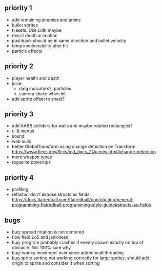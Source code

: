 ## priority 1
- add remaining enemies and anims
- bullet sprites
- tilesets. Use Ldtk maybe
- revisit death animation
- pushback should be in same direction and bullet velocity
- temp invulnerability after hit
- particle effects

## priority 2
- player health and death
- juice:
  - dmg indicators?, particles
  - camera shake when hit
- add sprite offset to sheet?

## priority 3
- add AABB colliders for walls and maybe rotated rectangles?
- ui & menus
- sound
- web build
- better GlobalTransform using change detection on Transform https://www.flecs.dev/flecs/md_docs_2Queries.html#change-detection
- more weapon types
- roguelite powerups

## priority 4
- profiling
- refactor: don't expose structs as fields: https://docs.flatredball.com/flatredball/contributing/general-programming-flatredball-programming-style-guide#structs-as-fields

## bugs
- bug: spread rotation is not centered
- flow field LoS and jankiness
- bug: program probably crashes if enemy spawn exactly on top of obstacle. Not 100% sure why
- bug: wonky movement ever since added multithreading
- bug sprite sorting not working correctly for large sprites. should add origin to sprite and consider it when sorting